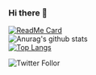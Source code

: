 ### Hi there 👋

[![ReadMe Card](https://github-readme-stats.vercel.app/api/pin/?username=SaidBarrera&repo=helmetShop)](https://github.com/SaidBarrera/helmetshop)
<br>
![Anurag's github stats](https://github-readme-stats.vercel.app/api?username=SaidBarrera&show_icons=true&theme=radical)
<br>
[![Top Langs](https://github-readme-stats.vercel.app/api/top-langs/?username=SaidBarrera&layout=compact)](https://github.com/SaidBarrera/SaidBarrera)

![Twitter Follor](https://img.shields.io/twitter/follow/SaidBarrera?label=Follow%20me&logo=twitter&style=for-the-badge)
<br>

